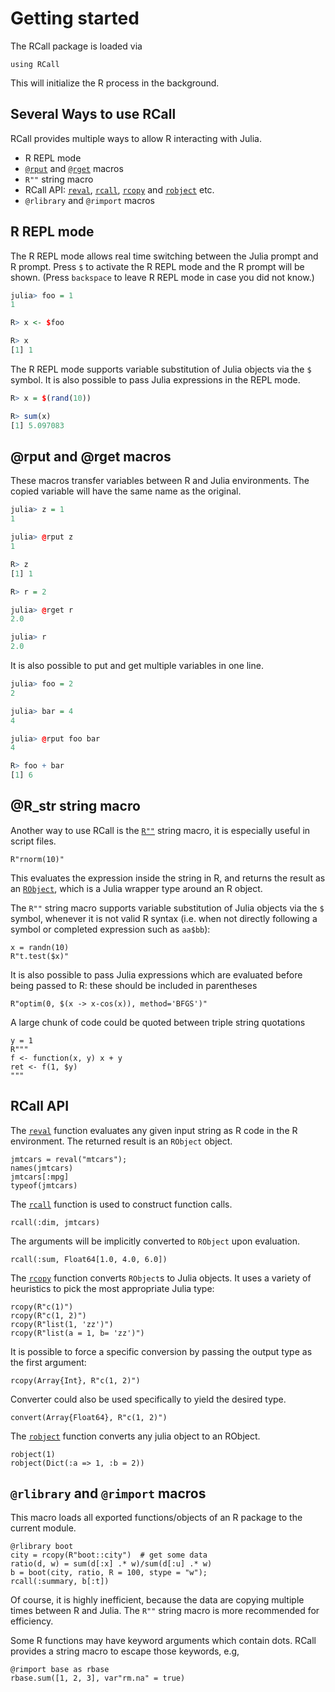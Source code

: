 # Getting started

The RCall package is loaded via

```@repl 1
using RCall
```

This will initialize the R process in the background.


## Several Ways to use RCall

RCall provides multiple ways to allow R interacting with Julia. 

- R REPL mode
- [`@rput`](@ref) and [`@rget`](@ref) macros
- `R""` string macro
- RCall API: [`reval`](@ref), [`rcall`](@ref), [`rcopy`](@ref) and [`robject`](@ref) etc.
- `@rlibrary` and `@rimport` macros


## R REPL mode
The R REPL mode allows real time switching between the Julia prompt and R prompt. Press `$` to activate the R REPL mode and the R prompt will be shown. (Press `backspace` to leave R REPL mode in case you did not know.)

```r
julia> foo = 1
1

R> x <- $foo

R> x
[1] 1
```

The R REPL mode supports variable substitution of Julia objects via the `$` symbol. It is also possible to pass Julia expressions in the REPL mode.

```r
R> x = $(rand(10))

R> sum(x)
[1] 5.097083
```

## @rput and @rget macros

These macros transfer variables between R and Julia environments. The copied variable will have the same name as the original.

```r
julia> z = 1
1

julia> @rput z
1

R> z
[1] 1

R> r = 2

julia> @rget r
2.0

julia> r
2.0
```

It is also possible to put and get multiple variables in one line.

```r
julia> foo = 2
2

julia> bar = 4
4

julia> @rput foo bar
4

R> foo + bar
[1] 6
```

## @R_str string macro

Another way to use RCall is the [`R""`](@ref) string macro, it is especially useful in script files.

```@repl 1
R"rnorm(10)"
```

This evaluates the expression inside the string in R, and returns the result as an [`RObject`](@ref), which is a Julia wrapper type around an R object.

The `R""` string macro supports variable substitution of Julia objects via the `$` symbol, whenever it is not valid R syntax (i.e. when not directly following a symbol or completed expression such as `aa$bb`):

```@repl 1
x = randn(10)
R"t.test($x)"
```

It is also possible to pass Julia expressions which are evaluated before being passed to R: these should be included in parentheses

```@repl 1
R"optim(0, $(x -> x-cos(x)), method='BFGS')"
```

A large chunk of code could be quoted between triple string quotations

```@repl 1
y = 1
R"""
f <- function(x, y) x + y
ret <- f(1, $y)
"""
```


## RCall API

The [`reval`](@ref) function evaluates any given input string as R code in the R environment. The returned result is an `RObject` object.

```@repl 1
jmtcars = reval("mtcars");
names(jmtcars)
jmtcars[:mpg]
typeof(jmtcars)
```

The [`rcall`](@ref) function is used to construct function calls.

```@repl 1
rcall(:dim, jmtcars)
```

The arguments will be implicitly converted to `RObject` upon evaluation.

```@repl 1
rcall(:sum, Float64[1.0, 4.0, 6.0])
```

The [`rcopy`](@ref) function converts `RObject`s to Julia objects. It uses a variety of heuristics to pick the most appropriate Julia type:

```@repl 1
rcopy(R"c(1)")
rcopy(R"c(1, 2)")
rcopy(R"list(1, 'zz')")
rcopy(R"list(a = 1, b= 'zz')")
```

It is possible to force a specific conversion by passing the output type as the first argument:

```@repl 1
rcopy(Array{Int}, R"c(1, 2)")
```

Converter could also be used specifically to yield the desired type.

```@repl 1
convert(Array{Float64}, R"c(1, 2)")
```

The [`robject`](@ref) function converts any julia object to an RObject.

```@repl 1
robject(1)
robject(Dict(:a => 1, :b = 2))
```


## `@rlibrary` and `@rimport` macros

This macro loads all exported functions/objects of an R package to the current module.

```@repl 1
@rlibrary boot
city = rcopy(R"boot::city")  # get some data
ratio(d, w) = sum(d[:x] .* w)/sum(d[:u] .* w)
b = boot(city, ratio, R = 100, stype = "w");
rcall(:summary, b[:t])
```

Of course, it is highly inefficient, because the data are copying multiple times between R and Julia. The `R""` string macro is more recommended for efficiency.

Some R functions may have keyword arguments which contain dots. RCall provides a string macro to escape those keywords, e.g,

```@repl 1
@rimport base as rbase
rbase.sum([1, 2, 3], var"rm.na" = true)
```

